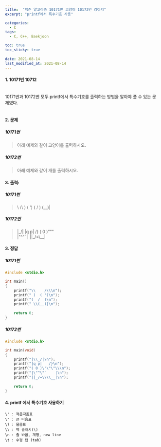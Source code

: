 ```yaml
---
title:  "백준 알고리즘 10171번 고양이 10172번 강아지"
excerpt: "printf에서 특수기호 사용"

categories:
  - C
tags:
  - C, C++, Baekjoon

toc: true
toc_sticky: true
 
date: 2021-08-14
last_modified_at: 2021-08-14
---
```


#### 1. 10171번 10712
<br>10171번과 10172번 모두 printf에서 특수기호를 출력하는 방법을 알아야 풀 수 있는 문제였다.
<br><br> 
#### 2. 문제 
##### 10171번
>아래 예제와 같이 고양이를 출력하시오.


##### 10172번
 >아래 예제와 같이 개를 출력하시오.

#### 3. 출력: 
##### 10171번
>\    /\ 
 )  ( ') 
(  /  ) 
 \(__)| 

##### 10172번
> |\_/|
|q p|   /}
( 0 )"""\
|"^"`    |
||_/=\\__|
#### 3. 정답
##### 10171번
```C
#include <stdio.h>

int main() 
{
	printf("\\    /\\\n");
	printf(" )  ( ')\n");
	printf("(  /  )\n");
	printf(" \\(__)|\n");
	
	return 0;
}
```
##### 10172번

```c
#include <stdio.h>

int main(void) 
{
	printf("|\\_/|\n");
	printf("|q p|   /}\n");
	printf("( 0 )\"\"\"\\\n");
	printf("|\"^\"`    |\n");
	printf("||_/=\\\\__|\n");
	
	return 0;
}
```

#### 4. printf 에서 특수기호 사용하기

```
\' : 작은따옴표
\" : 큰 따옴표
\? : 물음표
\\ : 백 슬래시(\)
\n : 줄 바꿈, 개행, new line
\t : 수평 탭 (tab)
```